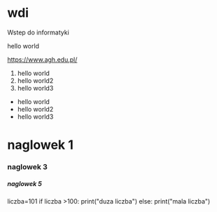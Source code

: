 # wdi
Wstep do informatyki

hello world

https://www.agh.edu.pl/

1. hello world
2. hello world2
3. hello world3

* hello world
* hello world2
* hello world3

# naglowek 1
### naglowek 3
##### naglowek 5

liczba=101
if liczba >100:
    print("duza liczba")
else:
    print("mala liczba")
